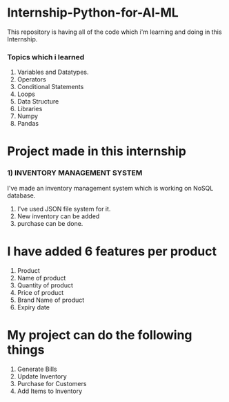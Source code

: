 # Internship-Python-for-Al-ML

This repository is having all of the code which i'm learning and doing in this Internship.

### Topics which i learned
1) Variables and Datatypes.
2) Operators
3) Conditional Statements
4) Loops
5) Data Structure 
6) Libraries
7) Numpy
8) Pandas


# Project made in this internship

### 1) INVENTORY MANAGEMENT SYSTEM

I've made an inventory management system which is working on NoSQL database.
1) I've used JSON file system for it.
2) New inventory can be added
3) purchase can be done.


# I have added 6 features per product

1) Product
2) Name of product
3) Quantity of product
4) Price of product
5) Brand Name of product
6) Expiry date

# My project can do the following things

1) Generate Bills
2) Update Inventory
3) Purchase for Customers
4) Add Items to Inventory
